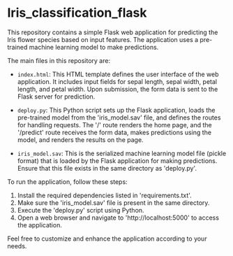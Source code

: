 # Iris_classification_flask

This repository contains a simple Flask web application for predicting the Iris flower species based on input features. The application uses a pre-trained machine learning model to make predictions.

The main files in this repository are:

- `index.html`: This HTML template defines the user interface of the web application. It includes input fields for sepal length, sepal width, petal length, and petal width. Upon submission, the form data is sent to the Flask server for prediction.

- `deploy.py`: This Python script sets up the Flask application, loads the pre-trained model from the 'iris_model.sav' file, and defines the routes for handling requests. The '/' route renders the home page, and the '/predict' route receives the form data, makes predictions using the model, and renders the results on the page.

- `iris_model.sav`: This is the serialized machine learning model file (pickle format) that is loaded by the Flask application for making predictions. Ensure that this file exists in the same directory as 'deploy.py'.

To run the application, follow these steps:

1. Install the required dependencies listed in 'requirements.txt'.
2. Make sure the 'iris_model.sav' file is present in the same directory.
3. Execute the 'deploy.py' script using Python.
4. Open a web browser and navigate to 'http://localhost:5000' to access the application.

Feel free to customize and enhance the application according to your needs.


